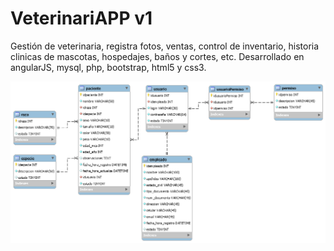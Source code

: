 # VeterinariAPP v1

Gestión de veterinaria, registra fotos, ventas, control de inventario, historia clinicas de mascotas, hospedajes, baños y cortes, etc.
Desarrollado en angularJS, mysql, php, bootstrap, html5 y css3.

![alt text](./dbveterinaria.png)

